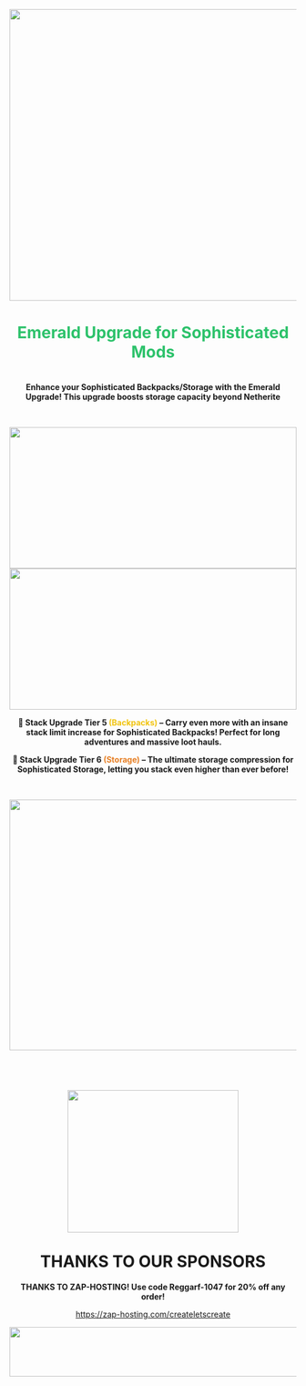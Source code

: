 <p><img style="display: block; margin-left: auto; margin-right: auto;" src="https://media.forgecdn.net/attachments/description/null/description_efbf8b6d-110d-46ca-9ee8-221eb18556dc.png" alt="" width="512" height="512"></p>
<h1 style="text-align: center;"><span style="color: #2dc26b;"><strong>Emerald Upgrade for Sophisticated Mods</strong></span></h1>
<p style="text-align: center;"><br><strong>Enhance your Sophisticated Backpacks/Storage with the Emerald Upgrade! This upgrade boosts storage capacity beyond Netherite</strong></p>
<p style="text-align: center;">&nbsp;</p>
<p style="text-align: center;"><img src="https://media.forgecdn.net/attachments/description/1195981/description_9ba1ab04-e6da-4051-a9b6-4a980c26902b.png" alt="" width="504" height="248"><img src="https://media.forgecdn.net/attachments/description/1195981/description_04f9ba9c-04e8-4a95-80b3-e2b3d621def0.png" alt="" width="504" height="248"></p>
<p style="text-align: center;"><strong>🔹 Stack Upgrade Tier 5 <span style="color: #f1c40f;">(Backpacks)</span> &ndash; Carry even more with an insane stack limit increase for Sophisticated Backpacks! Perfect for long adventures and massive loot hauls.</strong></p>
<p style="text-align: center;"><strong>🔹 Stack Upgrade Tier 6 <span style="color: #e67e23;">(Storage)</span> &ndash; The ultimate storage compression for Sophisticated Storage, letting you stack even higher than ever before!</strong></p>
<p style="text-align: center;">&nbsp;</p>
<p style="text-align: center;"><img src="https://media.forgecdn.net/attachments/description/1195981/description_7fba61a3-81cb-4b61-9748-6eb71022bd5b.png" alt="" width="694" height="440"></p>
<p style="text-align: center;">&nbsp;</p>
<h1 style="text-align: center;"><strong><a href="https://www.curseforge.com/linkout?remoteUrl=https://zap-hosting.com/createletscreate" rel="nofollow"><img src="https://media.forgecdn.net/attachments/description/1010929/description_6bc26b56-9563-428f-9ac8-41c9f43ff6a2.gif" alt="" width="300" height="250"></a><br><br>THANKS TO OUR SPONSORS</strong></h1>
<p style="text-align: center;"><strong>THANKS TO ZAP-HOSTING! Use code Reggarf-1047 for 20% off any order!</strong></p>
<p style="text-align: center;"><a href="https://www.curseforge.com/linkout?remoteUrl=https://zap-hosting.com/createletscreate" target="_blank" rel="nofollow noopener">https://zap-hosting.com/createletscreate</a></p>
<p style="text-align: center;"><a href="https://www.curseforge.com/linkout?remoteUrl=https://zap-hosting.com/createletscreate" rel="nofollow"><img src="https://media.forgecdn.net/attachments/description/1010929/description_2dbdedf7-e1a0-4bcd-86a6-01c26447af70.png" alt="" width="678" height="87"></a></p>
<p style="text-align: center;">&nbsp;</p>
